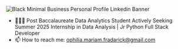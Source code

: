 ![Black Minimal Business Personal Profile Linkedin Banner](https://user-images.githubusercontent.com/76613993/200097145-a17b0a4a-12ce-47c8-b383-19d91b55145d.png)

- 👩🏼‍🎓 Post Baccalaureate Data Analytics Student Actively Seeking Summer 2025 Internship in Data Analysis | Jr Python Full Stack Developer
- 📫 How to reach me: ophilia.mariam.fradarick@gmail.com

